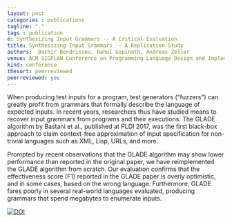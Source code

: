 ```yaml
---
layout: post
categories : publications
tagline: "."
tags : publication
e: Synthesizing Input Grammars -- A Critical Evaluation
title: Synthesizing Input Grammars -- A Replication Study
authors:  Bachir Bendrissou, Rahul Gopinath, Andreas Zeller
venue: ACM SIGPLAN Conference on Programming Language Design and Implementation (PLDI)
kind: conference
thesort: peerreviewed
peerreviewed: yes
---
```


When producing test inputs for a program, test generators (“fuzzers”) can greatly profit from grammars that formally describe the language of expected inputs. In recent years, researchers thus have studied means to recover input grammars from programs and their executions. The GLADE algorithm by Bastani et al., published at PLDI 2017, was the first black-box approach to claim context-free approximation of input specification for non-trivial languages such as XML, Lisp, URLs, and more.

Prompted by recent observations that the GLADE algorithm may show lower performance than reported in the original paper, we have reimplemented the GLADE algorithm from scratch. Our evaluation confirms that the effectiveness score (F1) reported in the GLADE paper is overly optimistic, and in some cases, based on the wrong language. Furthermore, GLADE fares poorly in several real-world languages evaluated, producing grammars that spend megabytes to enumerate inputs.

[![DOI](https://zenodo.org/badge/DOI/10.5281/zenodo.6409786.svg)](https://doi.org/10.5281/zenodo.6409786)



[<em class="fa fa-book fa-lg" aria-hidden="true"></em>](/resources/pldi2022/bendrissou2022synthesizing.pdf "paper")
[<em class="fa fa-bookmark-o fa-lg" aria-hidden="true"></em>](https://raw.githubusercontent.com/rahulgopinath/rahulgopinath.github.io/master/resources/pldi2022/bendrissou2022synthesizing.bib "reference")
[<em class="fa fa-desktop" aria-hidden="true"></em>]()

